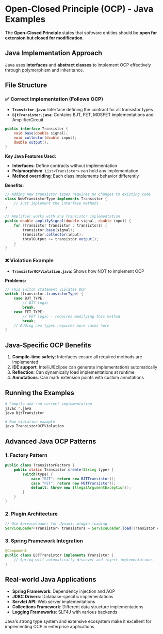 # Open-Closed Principle (OCP) - Java Examples

The **Open-Closed Principle** states that software entities should be **open for extension but closed for modification**.

## Java Implementation Approach

Java uses **interfaces** and **abstract classes** to implement OCP effectively through polymorphism and inheritance.

## File Structure

### ✅ Correct Implementation (Follows OCP)

- **`Transistor.java`**: Interface defining the contract for all transistor types
- **`BjtTransistor.java`**: Contains BJT, FET, MOSFET implementations and AmplifierCircuit

```java
public interface Transistor {
    void base(double signal);
    void collector(double input);
    double output();
}
```

**Key Java Features Used:**
- **Interfaces**: Define contracts without implementation
- **Polymorphism**: `List<Transistor>` can hold any implementation
- **Method overriding**: Each class implements behavior differently

**Benefits:**
```java
// Adding new transistor types requires no changes to existing code
class NewTransistorType implements Transistor {
    // Just implement the interface methods
}

// Amplifier works with any Transistor implementation
public double amplifySignal(double signal, double input) {
    for (Transistor transistor : transistors) {
        transistor.base(signal);
        transistor.collector(input);
        totalOutput += transistor.output();
    }
}
```

### ❌ Violation Example

- **`TransistorOCPViolation.java`**: Shows how NOT to implement OCP

**Problems:**
```java
// This switch statement violates OCP
switch (transistor.transistorType) {
    case BJT_TYPE:
        // BJT logic
        break;
    case FET_TYPE:
        // FET logic - requires modifying this method
        break;
    // Adding new types requires more cases here
}
```

## Java-Specific OCP Benefits

1. **Compile-time safety**: Interfaces ensure all required methods are implemented
2. **IDE support**: IntelliJ/Eclipse can generate implementations automatically
3. **Reflection**: Can dynamically load implementations at runtime
4. **Annotations**: Can mark extension points with custom annotations

## Running the Examples

```bash
# Compile and run correct implementation
javac *.java
java BjtTransistor

# Run violation example
java TransistorOCPViolation
```

## Advanced Java OCP Patterns

### 1. Factory Pattern
```java
public class TransistorFactory {
    public static Transistor create(String type) {
        switch(type) {
            case "BJT": return new BJTTransistor();
            case "FET": return new FETTransistor();
            default: throw new IllegalArgumentException();
        }
    }
}
```

### 2. Plugin Architecture
```java
// Use ServiceLoader for dynamic plugin loading
ServiceLoader<Transistor> transistors = ServiceLoader.load(Transistor.class);
```

### 3. Spring Framework Integration
```java
@Component
public class BJTTransistor implements Transistor {
    // Spring will automatically discover and inject implementations
}
```

## Real-world Java Applications

- **Spring Framework**: Dependency injection and AOP
- **JDBC Drivers**: Database-specific implementations
- **Servlet API**: Web server implementations
- **Collections Framework**: Different data structure implementations
- **Logging Frameworks**: SLF4J with various backends

Java's strong type system and extensive ecosystem make it excellent for implementing OCP in enterprise applications.
